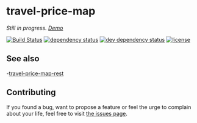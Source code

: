 # travel-price-map

*Still in progress. [Demo](https://juliuste.github.io/travel-price-map/)*

[![Build Status](https://travis-ci.org/juliuste/travel-price-map.svg?branch=master)](https://travis-ci.org/juliuste/travel-price-map)
[![dependency status](https://img.shields.io/david/juliuste/travel-price-map.svg)](https://david-dm.org/juliuste/travel-price-map)
[![dev dependency status](https://img.shields.io/david/dev/juliuste/travel-price-map.svg)](https://david-dm.org/juliuste/travel-price-map#info=devDependencies)
[![license](https://img.shields.io/github/license/juliuste/travel-price-map.svg?style=flat)](LICENSE)

## See also

-[travel-price-map-rest](https://github.com/juliuste/travel-price-map-rest)

## Contributing

If you found a bug, want to propose a feature or feel the urge to complain about your life, feel free to visit [the issues page](https://github.com/juliuste/travel-price-map/issues).
